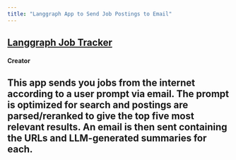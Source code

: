 ```yaml
---
title: "Langgraph App to Send Job Postings to Email"
---
```


## [Langgraph Job Tracker](https://github.com/gabecano4308/job_tracker)
#### Creator
This app sends you jobs from the internet according to a user prompt via email. The prompt is optimized for search and postings are parsed/reranked to give the top five most relevant results. An email is then sent containing the URLs and LLM-generated summaries for each. 
---